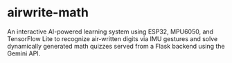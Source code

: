 # airwrite-math
An interactive AI-powered learning system using ESP32, MPU6050, and TensorFlow Lite to recognize air-written digits via IMU gestures and solve dynamically generated math quizzes served from a Flask backend using the Gemini API.
